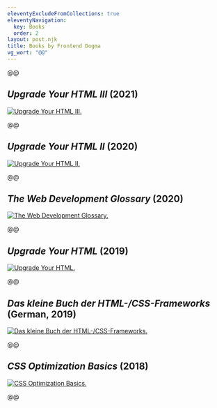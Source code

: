 ```yaml
---
eleventyExcludeFromCollections: true
eleventyNavigation:
  key: Books
  order: 2
layout: post.njk
title: Books by Frontend Dogma
vg_wort: "@@"
---
```

@@

<h2><cite>Upgrade Your HTML III</cite> (2021)</h2>
<div class=fd-promo><a href="https://www.amazon.com/dp/B094VPYQPM?tag=frontend-dogma-20"><img src=https://d3rdtowr0c5lpf.cloudfront.net/de/publications/books/upgrade-your-html-3/cover-s.png alt="Upgrade Your HTML III."></a></div>

@@

<h2><cite>Upgrade Your HTML II</cite> (2020)</h2>
<div class=fd-promo><a href="https://www.amazon.com/dp/B08NLHQM11?tag=frontend-dogma-20"><img src=https://d3rdtowr0c5lpf.cloudfront.net/de/publications/books/upgrade-your-html-2/cover-s.jpg alt="Upgrade Your HTML II."></a></div>

@@

<h2><cite>The Web Development Glossary</cite> (2020)</h2>
<div class=fd-promo><a href=https://leanpub.com/web-development-glossary><img src=https://d3rdtowr0c5lpf.cloudfront.net/de/publications/books/the-web-development-glossary/cover-s.png alt="The Web Development Glossary."></a></div>

@@

<h2><cite>Upgrade Your HTML</cite> (2019)</h2>
<div class=fd-promo><a href="https://www.amazon.com/dp/B07ZNSZX49?tag=frontend-dogma-20"><img src=https://d3rdtowr0c5lpf.cloudfront.net/de/publications/books/upgrade-your-html/cover-s.jpg alt="Upgrade Your HTML."></a></div>

@@

<h2><cite>Das kleine Buch der HTML-/CSS-Frameworks</cite> (German, 2019)</h2>
<div class=fd-promo><a href="https://www.amazon.com/dp/B07TY2T9XW/?tag=frontend-dogma-20"><img src=https://d3rdtowr0c5lpf.cloudfront.net/de/publications/books/das-kleine-buch-der-html-css-frameworks/cover.png alt="Das kleine Buch der HTML-/CSS-Frameworks."></a></div>

@@

<h2><cite>CSS Optimization Basics</cite> (2018)</h2>
<div class=fd-promo><a href="https://www.amazon.com/dp/B07TVW1ZT8/?tag=frontend-dogma-20"><img src=https://d3rdtowr0c5lpf.cloudfront.net/de/publications/books/css-optimization-basics/cover-s.png alt="CSS Optimization Basics."></a></div>

@@